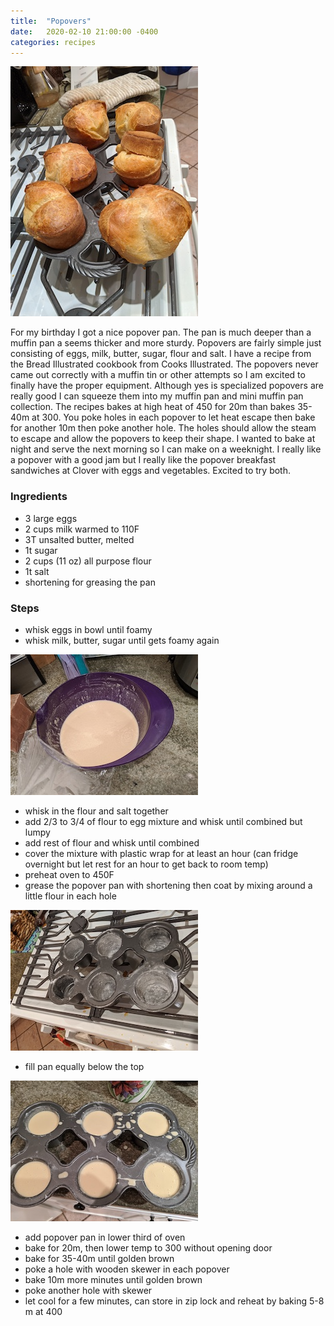 ```yaml
---
title:  "Popovers"
date:   2020-02-10 21:00:00 -0400
categories: recipes
---
```


![Popovers](/assets/images/popovers.jpg)

For my birthday I got a nice popover pan.  The pan is much deeper than a muffin pan a seems thicker and more sturdy.  Popovers are fairly simple just
consisting of eggs, milk, butter, sugar, flour and salt.  I have a recipe
from the Bread Illustrated cookbook from Cooks Illustrated.  The popovers never came out correctly with a muffin tin or other attempts so I am excited to finally have the proper equipment.  Although yes is specialized popovers are really good I can squeeze them into my muffin pan and mini muffin pan collection.  The recipes bakes at high heat of 450 for 20m than bakes 35-40m at 300.  You poke holes in each popover to let heat escape then bake for another 10m then poke another hole.  The holes should allow the steam to escape and allow the popovers to keep their shape.  I wanted to bake at night and serve the next morning so I can make on a weeknight.  I really like a popover with a good jam but I really like the popover breakfast sandwiches at Clover with eggs and vegetables.  Excited to try both.

### Ingredients
- 3 large eggs
- 2 cups milk warmed to 110F
- 3T unsalted butter, melted
- 1t sugar
- 2 cups (11 oz) all purpose flour
- 1t salt
- shortening for greasing the pan

### Steps
- whisk eggs in bowl until foamy
- whisk milk, butter, sugar until gets foamy again

![whisked eggs](/assets/images/popovers1.jpg)

- whisk in the flour and salt together
- add 2/3 to 3/4 of flour to egg mixture and whisk until combined but lumpy
- add rest of flour and whisk until combined
- cover the mixture with plastic wrap for at least an hour (can fridge overnight but let rest for an hour to get back to room temp)
- preheat oven to 450F
- grease the popover pan with shortening then coat by mixing around a little flour in each hole

![greased pan](/assets/images/popovers2.jpg)

- fill pan equally below the top

![filled pan](/assets/images/popovers3.jpg)

- add popover pan in lower third of oven
- bake for 20m, then lower temp to 300 without opening door
- bake for 35-40m until golden brown
- poke a hole with wooden skewer in each popover
- bake 10m more minutes until golden brown
- poke another hole with skewer
- let cool for a few minutes, can store in zip lock and reheat by baking 5-8 m at 400
